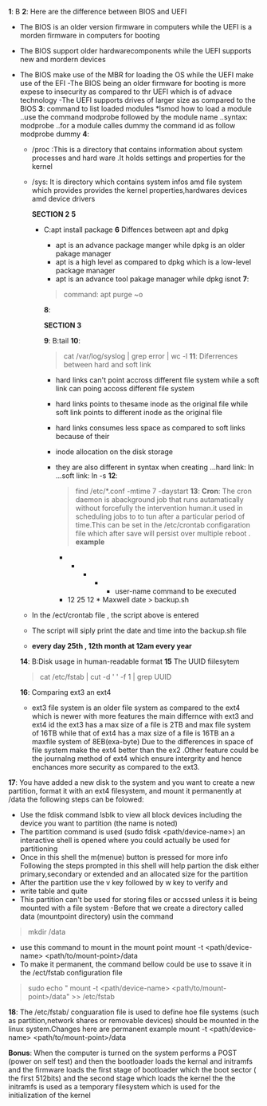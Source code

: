 **1**: B
**2**:
Here are the difference between BIOS and UEFI
- The BIOS is an older version firmware in computers while the UEFI is a
  morden firmware in computers for booting
- The BIOS support older hardwarecomponents while the UEFI supports new and
  mordern devices
- The BIOS make use of the MBR for loading the OS while the UEFI make use
    of the EFI
-The BIOS being an older firmware for booting is more expese to insecurity
   as compared to thr UEFI which is of advace technology
-The UEFI supports drives of larger size as compared to the BIOS
**3**:
  command to list loaded modules
  *lsmod
  how to load a module
  ..use the command modprobe followed by the module name
  ..syntax: modprobe <module-name>
  ..for a module calles dummy the command id as follow
    modprobe dummy
  **4**:
  * /proc :This is a directory that contains information about system processes
    and hard ware .It holds settings and properties for the kernel
  * /sys: It is directory which contains system infos amd file system which provides
    provides the kernel properties,hardwares devices amd device drivers

    **SECTION 2**
    **5**
    * C:apt install package
    **6**
      Diffences between apt and dpkg
      * apt is an advance package manger while dpkg is an older pakage manager
      * apt is a high level as compared to dpkg which is a low-level package manager
      * apt is an advance tool pakage manager while dpkg isnot
      **7**:
      > command: apt purge ~o


      

       **8**:



      **SECTION 3**

      **9**:
      B:tail
      **10**:
      > cat /var/log/syslog | grep error | wc -l
      **11**:
      Diferrences between hard and soft link
      - hard links can't point accross different file system while a soft
        link can poing accoss different file system
      - hard links points to thesame inode as the original file while soft link
        points to different inode as the original file
      - hard links consumes less space as compared to soft links because of their
      - inode allocation on the disk storage
      - they are also different in syntax when creating
        ...hard link: ln <source-file> <link>
        ...soft link: ln -s <source-file> <link>
      **12**:
        > find /etc/*.conf -mtime 7 -daystart
      **13**:
        **Cron**:
        The cron daemon is abackground job that runs autamatically without
        forcefully the intervention human.it used in scheduling jobs to
        to tun after a particular period of time.This can be set  in the
        /etc/crontab configaration file which after save will persist over
        multiple reboot .
        **example**
         
         *  *  *  *  * user-name command to be executed
         *  12 25 12 * Maxwell date > backup.sh  
      
   * In the /ect/crontab file , the script above is entered
   * The script will siply print the date and time into the backup.sh file
   * **every day 25th , 12th month  at 12am every year**

  **14**:
  B:Disk usage in human-readable format
  **15**
  The UUID fiilesytem
   > cat /etc/fstab | cut -d ' ' -f 1 | grep UUID

  **16**:
  Comparing ext3 an ext4
  * ext3 file system is an older file system as compared to the ext4
  which is newer with more features the main differnce with ext3 and
  ext4 id the ext3 has a max size of a file is  2TB and max file system of 16TB
  while that of ext4 has a max size of a file is  16TB an a maxfile system
  of 8EB(exa-byte)
  Due to the differences in space of file system make the ext4 better than
  the ex2 .Other feature could be the journalng method of ext4 which
  ensure intergrity and hence enchances more security as compared to the
  ext3.

**17**:
You have added a new disk to the system and you want to create a new partition, 
format it with an ext4 filesystem, and mount it permanently at /data
the following steps can be folowed:
- Use the fdisk command lsblk to view all block devices including the
  device you want to partition (the name is noted)
- The partition command is used (sudo fdisk <path/device-name>)
  an interactive shell is opened where you could actually be used
  for partitioning
- Once in this shell the m(menue) button is pressed for more info
  Following the steps prompted in this shell will help partion the
  disk either primary,secondary or extended and an allocated size
  for the partition
- After the partition use the v key followed by w key to verify and
- write table and quite
- This partition can't be used for storing files or accssed unless it
   is being mounted with a file system
-Before that we create a directory called data (mountpoint directory)
usin the command
> mkdir /data
- use this command to mount in the mount point 
 mount -t <file-system>  <path/device-name>  <path/to/mount-point>/data
- To make it permanent, the command bellow could be use to ssave it in
 the /ect/fstab configuration file
> sudo echo " mount -t <file-system>  <path/device-name>  <path/to/mount-point>/data" >> /etc/fstab


**18**:
The /etc/fstab/ conguaration file is used to define hoe file systems 
(such as partition,network shares or removable devices) should be mounted
in the linux system.Changes here are permanent 
example
 mount -t <file-system>  <path/device-name>  <path/to/mount-point>/data

 **Bonus**:
 When the computer is turned on the system performs a POST (power on self test) and then the bootloader loads the kernal and initramfs and the firmware loads the first stage of bootloader which the boot sector ( the first 512bits) and the second stage which loads the kernel the the initramfs is used as a temporary filesystem which is used for the initialization of the kernel      
    
